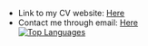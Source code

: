 * Link to my CV website: [Here](https://angelordonezretamar.github.io/)
* Contact me through email: [Here](mailto:angel.ordonez.nj@gmail.com?subject=[GitHub])
\
[![Top Languages](https://github-readme-stats.vercel.app/api/top-langs/?username=angelordonezretamar&layout=compact)](https://github.com/anuraghazra/github-readme-stats)
